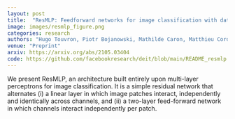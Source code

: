 ```yaml
---
layout: post
title:  "ResMLP: Feedforward networks for image classification with data-efficient training"
image: images/resmlp_figure.png
categories: research
authors: "Hugo Touvron, Piotr Bojanowski, Mathilde Caron, Matthieu Cord, <em>Alaaeldin El-Nouby</em>, Edouard Grave, Gautier Izacard, Armand Joulin, Gabriel Synnaeve, Jakob Verbeek, Hervé Jégou"
venue: "Preprint"
arxiv: https://arxiv.org/abs/2105.03404
code: https://github.com/facebookresearch/deit/blob/main/README_resmlp.md
---
```

We present ResMLP, an architecture built entirely upon multi-layer perceptrons for image classification.
It is a simple residual network that alternates (i) a linear layer in which image patches interact, independently
and identically across channels, and (ii) a two-layer feed-forward network in which channels interact independently per patch. 

